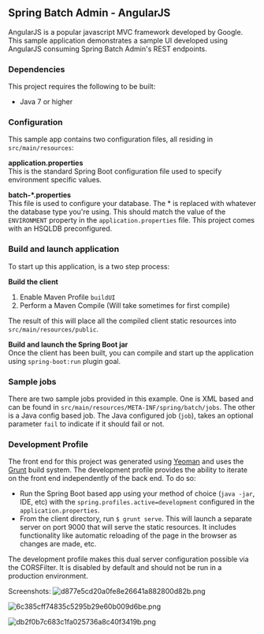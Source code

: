 ## Spring Batch Admin - AngularJS

AngularJS is a popular javascript MVC framework developed by Google.  This sample 
application demonstrates a sample UI developed using AngularJS consuming Spring Batch 
Admin's REST endpoints.
 
### Dependencies

This project requires the following to be built:

* Java 7 or higher

### Configuration

This sample app contains two configuration files, all residing in `src/main/resources`:

**application.properties**  
This is the standard Spring Boot configuration file used to specify environment specific values.

**batch-*.properties**  
This file is used to configure your database.  The * is replaced with whatever the database type you're using.  This should match the value of the `ENVIRONMENT` property in the `application.properties` file.  This project comes with an HSQLDB preconfigured.

### Build and launch application

To start up this application, is a two step process:

**Build the client**  
1. Enable Maven Profile `buildUI`  
2. Perform a Maven Compile (Will take sometimes for first compile)

The result of this will place all the compiled client static resources into `src/main/resources/public`.

**Build and launch the Spring Boot jar**  
Once the client has been built, you can compile and start up the application using `spring-boot:run` plugin goal.

### Sample jobs
There are two sample jobs provided in this example.  One is XML based and can be found in `src/main/resources/META-INF/spring/batch/jobs`.  The other is a Java config based job.  The Java configured job (`job`), takes an optional parameter `fail` to indicate if it should fail or not.

### Development Profile
The front end for this project was generated using [Yeoman](http://yeoman.io) and uses the [Grunt](http://gruntjs.com) build system.  The development profile provides the ability to iterate on the front end independently of the back end.  To do so:

* Run the Spring Boot based app using your method of choice (`java -jar`, IDE, etc) with the `spring.profiles.active=development` configured in the `application.properties`.
* From the client directory, run `$ grunt serve`.  This will launch a separate server on port 9000 that will serve the static resources.  It includes functionality like automatic reloading of the page in the browser as changes are made, etc.

The development profile makes this dual server configuration possible via the CORSFilter.  It is disabled by default and should not be run in a production environment.

Screenshots:
![d877e5cd20a0fe8e26641a882800d82b.png](https://pictr.com/images/2016/12/17/d877e5cd20a0fe8e26641a882800d82b.png)

![6c385cff74835c5295b29e60b009d6be.png](https://pictr.com/images/2016/12/17/6c385cff74835c5295b29e60b009d6be.png)

![db2f0b7c683c1fa025736a8c40f3419b.png](https://pictr.com/images/2016/12/17/db2f0b7c683c1fa025736a8c40f3419b.png)


